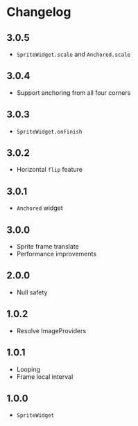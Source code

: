 # Changelog

## 3.0.5

+ `SpriteWidget.scale` and `Anchored.scale`

## 3.0.4

+ Support anchoring from all four corners

## 3.0.3

+ `SpriteWidget.onFinish`

## 3.0.2

+ Horizontal `flip` feature

## 3.0.1

+ `Anchored` widget

## 3.0.0

+ Sprite frame translate
+ Performance improvements

## 2.0.0

+ Null safety

## 1.0.2

+ Resolve ImageProviders

## 1.0.1

+ Looping
+ Frame local interval

## 1.0.0

+ `SpriteWidget`

